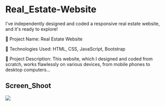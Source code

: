 
<h1> Real_Estate-Website</h1>

I've independently designed and coded a responsive real estate website, and it's ready to explore!

🔸 Project Name: Real Estate Website

🔸 Technologies Used: HTML, CSS, JavaScript, Bootstrap

🔸 Project Description: This website, which I designed and coded from scratch, works flawlessly on various devices, from mobile phones to desktop computers...

<h2>Screen_Shoot</h2>

![](screen_real-estate-website.gif)